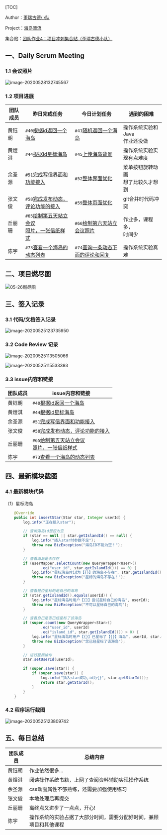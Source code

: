 [TOC]

Author：[歪瑞古德小队](https://www.cnblogs.com/misterchaos/p/12766888.html)

Project：[海岛漂流](https://www.cnblogs.com/misterchaos/p/12815587.html)

集合贴：[团队作业4：项目冲刺集合贴（歪瑞古德小队）](https://www.cnblogs.com/misterchaos/p/12934217.html)

## 一、Daily Scrum Meeting

### 1.1 会议照片

![image-20200528132745567](http://nextcloud.hellochaos.cn/index.php/s/RZ5TAJXfsP3zcfq/preview)

### 1.2 项目进展

| 团队成员 | 昨日完成任务                                                 | 今日计划任务                                                 | 遇到的困难                           |
| -------- | ------------------------------------------------------------ | ------------------------------------------------------------ | ------------------------------------ |
| 黄钰朝   | `#40`[根据id返回一个海岛](https://github.com/gdut-very-good/island-drifting-backend/issues/40) | `#41`[随机返回一个海岛](https://github.com/gdut-very-good/island-drifting-backend/issues/41) | 操作系统实验和Java<br>作业还没做     |
| 黄煜淇   | `#44`[根据id星标海岛](https://github.com/gdut-very-good/island-drifting-backend/issues/44) | `#45`[上传海岛背景](https://github.com/gdut-very-good/island-drifting-backend/issues/45) | 操作系统实验实现有点难度             |
| 余圣源   | `#51`[完成写信界面和功能接入](https://github.com/gdut-very-good/island-drifting-backend/issues/51) | `#52`[整体界面优化](https://github.com/gdut-very-good/island-drifting-backend/issues/52) | 菜单按钮旋转动画<br>想了比较久才想到 |
| 张文俊   | `#58`[完成发布动态，评论功能的接入](https://github.com/gdut-very-good/island-drifting-backend/issues/58) | `#59`[整体页面优化](https://github.com/gdut-very-good/island-drifting-backend/issues/59) | git合并时代码冲突                    |
| 丘丽珊   | `#65`[绘制第五天站立会议<br/>照片，一张信纸样式](https://github.com/gdut-very-good/island-drifting-backend/issues/65) | `#66`[绘制第六天站立会议照片 ](https://github.com/gdut-very-good/island-drifting-backend/issues/66) | 作业多，课程多，<br>时间少           |
| 陈宇     | `#73`[查看一个海岛的动态列表](https://github.com/gdut-very-good/island-drifting-backend/issues/73) | `#74`[查询一条动态下面的评论和回复](https://github.com/gdut-very-good/island-drifting-backend/issues/74) | 操作系统实验真难                     |

## 二、项目燃尽图

![05-26燃尽图](http://nextcloud.hellochaos.cn/index.php/s/piwXewNZZS2ZcbE/preview)

## 三、签入记录

### 3.1 代码/文档签入记录

![image-20200525123735950](http://nextcloud.hellochaos.cn/index.php/s/CdwmBXtBHgMjfib/preview)

### 3.2 Code Review 记录

![image-20200525113505066](http://nextcloud.hellochaos.cn/index.php/s/YQ6yH9cnX9eEdAr/preview)

![image-20200525115533393](http://nextcloud.hellochaos.cn/index.php/s/ZBZAM4CRgkqAYTi/preview)

### 3.3 issue内容和链接

| 团队成员 | issue内容和链接                                              |
| -------- | ------------------------------------------------------------ |
| 黄钰朝   | `#40`[根据id返回一个海岛](https://github.com/gdut-very-good/island-drifting-backend/issues/40) |
| 黄煜淇   | `#44`[根据id星标海岛](https://github.com/gdut-very-good/island-drifting-backend/issues/44) |
| 余圣源   | `#51`[完成写信界面和功能接入](https://github.com/gdut-very-good/island-drifting-backend/issues/51) |
| 张文俊   | `#58`[完成发布动态，评论功能的接入](https://github.com/gdut-very-good/island-drifting-backend/issues/58) |
| 丘丽珊   | `#65`[绘制第五天站立会议<br/>照片，一张信纸样式](https://github.com/gdut-very-good/island-drifting-backend/issues/65) |
| 陈宇     | `#73`[查看一个海岛的动态列表](https://github.com/gdut-very-good/island-drifting-backend/issues/73) |

## 四、最新模块截图

### 4.1 最新模块代码

（1）星标海岛

```java
    @Override
    public int insertStar(Star star, Integer userId) {
        log.info("正在插入star");

        // 查询海岛id是否为空
        if (star == null || star.getIslandId() == null) {
            log.info("插入star时参数不足");
            throw new BizException("海岛ID不能为空！");
        }

        // 查看海岛是否存在
        if (userMapper.selectCount(new QueryWrapper<User>()
                .eq("user_id", star.getIslandId())) == 0) {
            log.info("星标海岛时id为【{}】的海岛不存在", star.getIslandId());
            throw new BizException("星标的海岛不存在！");
        }

        // 查看是否星标的是自己的海岛
        if (star.getIslandId().equals(userId)) {
            log.info("星标海岛时用户【{}】尝试星标自己的海岛", userId);
            throw new BizException("不可以星标自己的海岛");
        }

        // 查看自己是否已经星标了该海岛
        if (super.count(new QueryWrapper<Star>()
                .eq("user_id", userId)
                .eq("island_id", star.getIslandId())) > 0) {
            log.info("星标海岛时用户【{}】已星标了【{}】海岛", userId, star.getIslandId());
            throw new BizException("您已经星标了该海岛");
        }

        // 进行星标操作
        star.setUserId(userId);

        if (super.save(star)) {
            if (super.save(star)) {
                log.info("插入star成功,id为{}", star.getStarId());
                return star.getStarId();
            }
        }
    }
```

### 4.2 程序运行截图

![image-20200525123809742](http://nextcloud.hellochaos.cn/index.php/s/TWrtzFR5W9mLgid/preview)

## 五、每日总结

| 团队成员 | 总结内容                                                     |
| -------- | ------------------------------------------------------------ |
| 黄钰朝   | 作业依然很多...                                              |
| 黄煜淇   | 阅读操作系统书籍，上网了查阅资料辅助实现操作系统             |
| 余圣源   | css动画属性不够熟练，还需要加强使用练习                      |
| 张文俊   | 本地处理后再提交                                             |
| 丘丽珊   | 离终点又进步了一点点，开心!                                  |
| 陈宇     | 操作系统的实验占据了大部分时间，需要分配好时间，兼顾项目和其他课程 |



